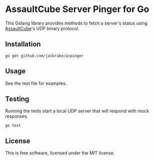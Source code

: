 # AssaultCube Server Pinger for Go

This Golang library provides methods to fetch a server's status using [AssaultCube](https://assault.cubers.net/)'s UDP binary protocol.

## Installation

```
go get github.com/jasbrake/acpinger
```

## Usage

See the test file for examples.

## Testing

Running the tests start a local UDP server that will respond with mock responses.

```
go test
```

## License

This is free software, licensed under the MIT license.
